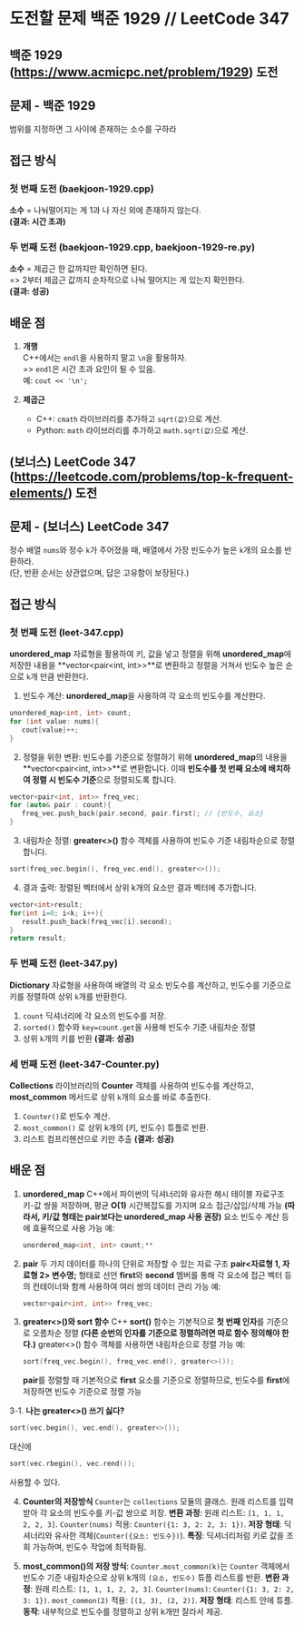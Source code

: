 # 도전할 문제 **백준 1929** // **LeetCode 347**

## **백준 1929** (https://www.acmicpc.net/problem/1929) 도전

## 문제 - 백준 1929

범위를 지정하면 그 사이에 존재하는 소수를 구하라

## 접근 방식

### 첫 번째 도전 (baekjoon-1929.cpp)

**소수** = 나눠떨어지는 게 1과 나 자신 외에 존재하지 않는다.  
**(결과: 시간 초과)**

### 두 번째 도전 (baekjoon-1929.cpp, baekjoon-1929-re.py)

**소수** = 제곱근 한 값까지만 확인하면 된다.  
=> 2부터 제곱근 값까지 순차적으로 나눠 떨어지는 게 있는지 확인한다.  
**(결과: 성공)**

## 배운 점

1. **개행**  
   C++에서는 `endl`을 사용하지 말고 `\n`을 활용하자.  
   => `endl`은 시간 초과 요인이 될 수 있음.  
   예: `cout << '\n';`

2. **제곱근**
   - C++: `cmath` 라이브러리를 추가하고 `sqrt(값)`으로 계산.
   - Python: `math` 라이브러리를 추가하고 `math.sqrt(값)`으로 계산.

## **(보너스) LeetCode 347** (https://leetcode.com/problems/top-k-frequent-elements/) 도전

## 문제 - (보너스) LeetCode 347

정수 배열 `nums`와 정수 `k`가 주어졌을 때, 배열에서 가장 빈도수가 높은 `k`개의 요소를 반환하라.  
(단, 반환 순서는 상관없으며, 답은 고유함이 보장된다.)

## 접근 방식

### 첫 번째 도전 (leet-347.cpp)

**unordered_map** 자료형을 활용하여 키, 값을 넣고 정렬을 위해 **unordered_map**에 저장한 내용을 **vector<pair<int, int>>**로 변환하고 정렬을 거쳐서 빈도수 높은 순으로 `k`개 만큼 반환한다.

1. 빈도수 계산: **unordered_map**을 사용하여 각 요소의 빈도수를 계산한다.

```cpp
unordered_map<int, int> count;
for (int value: nums){
   cout[value]++;
}
```

2. 정렬을 위한 변환: 빈도수를 기준으로 정렬하기 위해 **unordered_map**의 내용을 **vector<pair<int, int>>**로 변환합니다. 이때 **빈도수를 첫 번째 요소에 배치하여 정렬 시 빈도수 기준**으로 정렬되도록 합니다.

```cpp
vector<pair<int, int>> freq_vec;
for (auto& pair : count){
   freq_vec.push_back(pair.second, pair.first); // {빈도수, 요소}
}
```

3. 내림차순 정렬: **greater<>()** 함수 객체를 사용하여 빈도수 기준 내림차순으로 정렬합니다.

```cpp
sort(freq_vec.begin(), freq_vec.end(), greater<>());
```

4. 결과 출력: 정렬된 벡터에서 상위 k개의 요소만 결과 벡터에 추가합니다.

```cpp
vector<int>result;
for(int i=0; i<k; i++){
   result.push_back(freq_vec[i].second);
}
return result;
```

### 두 번째 도전 (leet-347.py)

**Dictionary** 자료형을 사용하여 배열의 각 요소 빈도수를 계산하고, 빈도수를 기준으로 키를 정렬하여 상위 `k`개를 반환한다.

1. `count` 딕셔너리에 각 요소의 빈도수를 저장.
2. `sorted()` 함수와 `key=count.get`을 사용해 빈도수 기준 내림차순 정렬
3. 상위 `k`개의 키를 반환
   **(결과: 성공)**

### 세 번째 도전 (leet-347-Counter.py)

**Collections** 라이브러리의 **Counter** 객체를 사용하여 빈도수를 계산하고, **most_common** 메서드로 상위 `k`개의 요소를 바로 추출한다.

1. `Counter()`로 빈도수 계산.
2. `most_common()` 로 상위 k개의 (키, 빈도수) 튜플로 반환.
3. 리스트 컴프리헨션으로 키만 추출
   **(결과: 성공)**

## 배운 점

1. **unordered_map**
   C++에서 파이썬의 딕셔너리와 유사한 해시 테이블 자료구조
   키-값 쌍을 저장하며, 평균 **O(1)** 시간복잡도를 가지며 요소 접근/삽입/삭제 가능 **(따라서, 키/값 형태는 pair보다는 unordered_map 사용 권장)**
   요소 빈도수 계산 등에 효율적으로 사용 가능
   예:
   ```cpp
   unordered_map<int, int> count;**
   ```
2. **pair**
   두 가지 데이터를 하나의 단위로 저장할 수 있는 자료 구조
   **pair<자료형 1, 자료형 2> 변수명;** 형태로 선언
   **first**와 **second** 멤버를 통해 각 요소에 접근
   벡터 등의 컨테이너와 함께 사용하여 여러 쌍의 데이터 관리 가능
   예:

   ```cpp
   vector<pair<int, int>> freq_vec;
   ```

3. **greater<>()와 sort 함수**
   C++ **sort()** 함수는 기본적으로 **첫 번째 인자**를 기준으로 오름차순 정렬 **(다른 순번의 인자를 기준으로 정렬하려면 따로 함수 정의해야 한다.)**
   greater<>() 함수 객체를 사용하면 내림차순으로 정렬 가능
   예:
   ```cpp
   sort(freq_vec.begin(), freq_vec.end(), greater<>());
   ```
   **pair**를 정렬할 때 기본적으로 **first** 요소를 기준으로 정렬하므로, 빈도수를 **first**에 저장하면 빈도수 기준으로 정렬 가능

3-1. **나는 greater<>() 쓰기 싫다?**

```cpp
sort(vec.begin(), vec.end(), greater<>());
```

대신에

```cpp
sort(vec.rbegin(), vec.rend());
```

사용할 수 있다.

4. **Counter의 저장방식**
   `Counter`는 `collections` 모듈의 클래스. 원래 리스트를 입력받아 각 요소의 빈도수를 키-값 쌍으로 저장.
   **변환 과정**:
   원래 리스트: `[1, 1, 1, 2, 2, 3]`.
   `Counter(nums)` 적용: `Counter({1: 3, 2: 2, 3: 1})`.
   **저장 형태**: 딕셔너리와 유사한 객체(`Counter({요소: 빈도수})`).
   **특징**: 딕셔너리처럼 키로 값을 조회 가능하며, 빈도수 작업에 최적화됨.

5. **most_common()의 저장 방식**:
   `Counter.most_common(k)`는 `Counter` 객체에서 빈도수 기준 내림차순으로 상위 k개의 `(요소, 빈도수)` 튜플 리스트를 반환.
   **변환 과정**:
   원래 리스트: `[1, 1, 1, 2, 2, 3]`.
   `Counter(nums)`: `Counter({1: 3, 2: 2, 3: 1})`.
   `most_common(2)` 적용: `[(1, 3), (2, 2)]`.
   **저장 형태**: 리스트 안에 튜플.
   **동작**: 내부적으로 빈도수를 정렬하고 상위 k개만 잘라서 제공.
